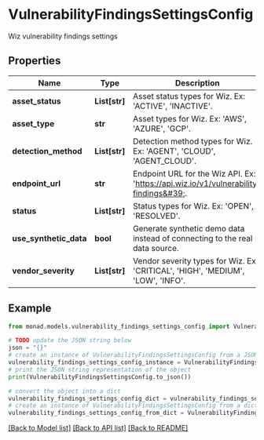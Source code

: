 # VulnerabilityFindingsSettingsConfig

Wiz vulnerability findings settings

## Properties

Name | Type | Description | Notes
------------ | ------------- | ------------- | -------------
**asset_status** | **List[str]** | Asset status types for Wiz. Ex: &#39;ACTIVE&#39;, &#39;INACTIVE&#39;. | [optional] 
**asset_type** | **str** | Asset types for Wiz. Ex: &#39;AWS&#39;, &#39;AZURE&#39;, &#39;GCP&#39;. | [optional] 
**detection_method** | **List[str]** | Detection method types for Wiz. Ex: &#39;AGENT&#39;, &#39;CLOUD&#39;, &#39;AGENT_CLOUD&#39;. | [optional] 
**endpoint_url** | **str** | Endpoint URL for the Wiz API. Ex: &#39;https://api.wiz.io/v1/vulnerability-findings&#39;. | [optional] 
**status** | **List[str]** | Status types for Wiz. Ex: &#39;OPEN&#39;, &#39;RESOLVED&#39;. | [optional] 
**use_synthetic_data** | **bool** | Generate synthetic demo data instead of connecting to the real data source. | [optional] 
**vendor_severity** | **List[str]** | Vendor severity types for Wiz. Ex: &#39;CRITICAL&#39;, &#39;HIGH&#39;, &#39;MEDIUM&#39;, &#39;LOW&#39;, &#39;INFO&#39;. | [optional] 

## Example

```python
from monad.models.vulnerability_findings_settings_config import VulnerabilityFindingsSettingsConfig

# TODO update the JSON string below
json = "{}"
# create an instance of VulnerabilityFindingsSettingsConfig from a JSON string
vulnerability_findings_settings_config_instance = VulnerabilityFindingsSettingsConfig.from_json(json)
# print the JSON string representation of the object
print(VulnerabilityFindingsSettingsConfig.to_json())

# convert the object into a dict
vulnerability_findings_settings_config_dict = vulnerability_findings_settings_config_instance.to_dict()
# create an instance of VulnerabilityFindingsSettingsConfig from a dict
vulnerability_findings_settings_config_from_dict = VulnerabilityFindingsSettingsConfig.from_dict(vulnerability_findings_settings_config_dict)
```
[[Back to Model list]](../README.md#documentation-for-models) [[Back to API list]](../README.md#documentation-for-api-endpoints) [[Back to README]](../README.md)


